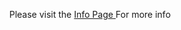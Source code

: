 <p align="center">
Please visit the 
 <a href="https://retail-vision.vercel.app/">
 Info Page
 </a> 
 For more info
 <br>
 <br>
</p>
